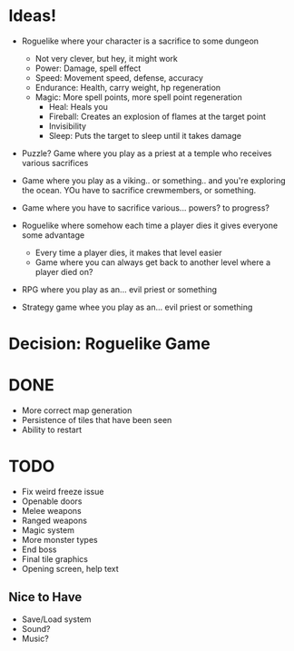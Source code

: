 # Ideas!

* Roguelike where your character is a sacrifice to some dungeon
  * Not very clever, but hey, it might work
  * Power: Damage, spell effect
  * Speed: Movement speed, defense, accuracy
  * Endurance: Health, carry weight, hp regeneration
  * Magic: More spell points, more spell point regeneration
    * Heal: Heals you
    * Fireball: Creates an explosion of flames at the target point
    * Invisibility
    * Sleep: Puts the target to sleep until it takes damage



* Puzzle? Game where you play as a priest at a temple who receives various sacrifices

* Game where you play as a viking.. or something.. and you're exploring the ocean. YOu have to sacrifice crewmembers, or something.

* Game where you have to sacrifice various... powers? to progress?

* Roguelike where somehow each time a player dies it gives everyone some advantage
  * Every time a player dies, it makes that level easier
  * Game where you can always get back to another level where a player died on?

* RPG where you play as an... evil priest or something

* Strategy game whee you play as an... evil priest or something

# Decision: Roguelike Game

# DONE
* More correct map generation
* Persistence of tiles that have been seen
* Ability to restart

# TODO
* Fix weird freeze issue
* Openable doors
* Melee weapons
* Ranged weapons
* Magic system
* More monster types
* End boss
* Final tile graphics
* Opening screen, help text

## Nice to Have
* Save/Load system
* Sound?
* Music?